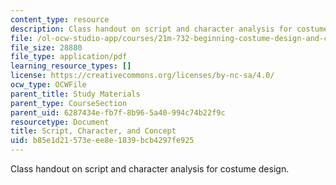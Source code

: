 ```yaml
---
content_type: resource
description: Class handout on script and character analysis for costume design.
file: /ol-ocw-studio-app/courses/21m-732-beginning-costume-design-and-construction-fall-2008/b85e1d21573eee8e1839bcb4297fe925_script.pdf
file_size: 28880
file_type: application/pdf
learning_resource_types: []
license: https://creativecommons.org/licenses/by-nc-sa/4.0/
ocw_type: OCWFile
parent_title: Study Materials
parent_type: CourseSection
parent_uid: 6287434e-fb7f-8b96-5a40-994c74b22f9c
resourcetype: Document
title: Script, Character, and Concept
uid: b85e1d21-573e-ee8e-1839-bcb4297fe925
---
```

Class handout on script and character analysis for costume design.